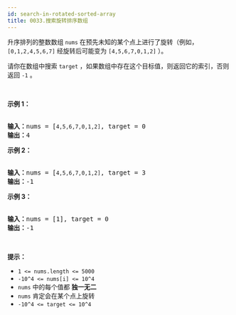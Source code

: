 ```yaml
---
id: search-in-rotated-sorted-array
title: 0033.搜索旋转排序数组
---
```

升序排列的整数数组 <code>nums</code> 在预先未知的某个点上进行了旋转（例如， <code>[0,1,2,4,5,6,7]</code> 经旋转后可能变为 <code>[4,5,6,7,0,1,2]</code> ）。

请你在数组中搜索 <code>target</code> ，如果数组中存在这个目标值，则返回它的索引，否则返回 <code>-1</code> 。

 

**示例 1：**


<pre><br/><strong>输入：</strong>nums = [<code>4,5,6,7,0,1,2]</code>, target = 0<br/><strong>输出：</strong>4<br/></pre>

**示例 2：**


<pre><br/><strong>输入：</strong>nums = [<code>4,5,6,7,0,1,2]</code>, target = 3<br/><strong>输出：</strong>-1</pre>

**示例 3：**


<pre><br/><strong>输入：</strong>nums = [1], target = 0<br/><strong>输出：</strong>-1<br/></pre>

 

**提示：**


- <code>1 &lt;= nums.length &lt;= 5000</code>
- <code>-10^4 &lt;= nums[i] &lt;= 10^4</code>
- <code>nums</code> 中的每个值都 **独一无二**
- <code>nums</code> 肯定会在某个点上旋转
- <code>-10^4 &lt;= target &lt;= 10^4</code>
